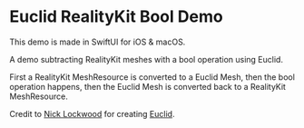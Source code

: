 # Euclid RealityKit Bool Demo

This demo is made in SwiftUI for iOS & macOS.

A demo subtracting RealityKit meshes with a bool operation using Euclid.

First a RealityKit MeshResource is converted to a Euclid Mesh, then the bool operation happens, then the Euclid Mesh is converted back to a RealityKit MeshResource.

Credit to [Nick Lockwood](https://github.com/nicklockwood) for creating [Euclid](https://github.com/nicklockwood/Euclid).
